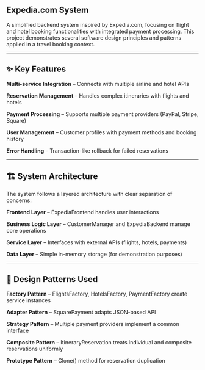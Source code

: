 ## Expedia.com System
A simplified backend system inspired by Expedia.com, focusing on flight and hotel booking functionalities with integrated payment processing.
This project demonstrates several software design principles and patterns applied in a travel booking context.

---

## ✨ Key Features
**Multi-service Integration** – Connects with multiple airline and hotel APIs

**Reservation Management** – Handles complex itineraries with flights and hotels

**Payment Processing** – Supports multiple payment providers (PayPal, Stripe, Square)

**User Management** – Customer profiles with payment methods and booking history

**Error Handling** – Transaction-like rollback for failed reservations

---

## 🏗 System Architecture
The system follows a layered architecture with clear separation of concerns:

**Frontend Layer** – ExpediaFrontend handles user interactions

**Business Logic Layer** – CustomerManager and ExpediaBackend manage core operations

**Service Layer** – Interfaces with external APIs (flights, hotels, payments)

**Data Layer** – Simple in-memory storage (for demonstration purposes)

---

## 🎯 Design Patterns Used
**Factory Pattern** – FlightsFactory, HotelsFactory, PaymentFactory create service instances

**Adapter Pattern** – SquarePayment adapts JSON-based API

**Strategy Pattern** – Multiple payment providers implement a common interface

**Composite Pattern** – ItineraryReservation treats individual and composite reservations uniformly

**Prototype Pattern** – Clone() method for reservation duplication


